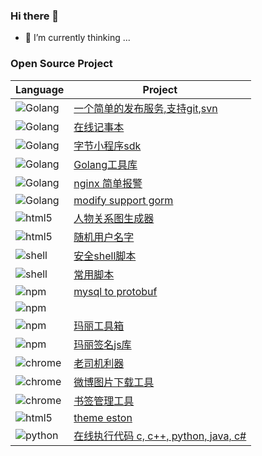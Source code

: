 ### Hi there 👋

- 🌱 I’m currently thinking ...
 
### Open Source Project

| Language | Project |
|-|-|  
| <img alt="Golang" src="https://img.shields.io/badge/-Golang-007d9c?style=flat-square&logo=go&logoColor=white" /> | [一个简单的发布服务,支持git,svn](https://github.com/cute-angelia/go-deploy-server) |
| <img alt="Golang" src="https://img.shields.io/badge/-Golang-007d9c?style=flat-square&logo=go&logoColor=white" /> | [在线记事本](https://github.com/cute-angelia/notepad-online) |
| <img alt="Golang" src="https://img.shields.io/badge/-Golang-007d9c?style=flat-square&logo=go&logoColor=white" /> | [字节小程序sdk](https://github.com/cute-angelia/bytedance-microapp) |
| <img alt="Golang" src="https://img.shields.io/badge/-Golang-007d9c?style=flat-square&logo=go&logoColor=white" /> | [Golang工具库](https://github.com/cute-angelia/go-utils) |
| <img alt="Golang" src="https://img.shields.io/badge/-Golang-007d9c?style=flat-square&logo=go&logoColor=white" /> | [nginx 简单报警](https://github.com/cute-angelia/go-nginx-alert) |
| <img alt="Golang" src="https://img.shields.io/badge/-Golang-007d9c?style=flat-square&logo=go&logoColor=white" /> | [modify support gorm](https://github.com/cute-angelia/gogo-protobuf) |  
| <img alt="html5" src="https://img.shields.io/badge/-HTML5-E34F26?style=flat-square&logo=html5&logoColor=white" />| [人物关系图生成器](https://github.com/cute-angelia/relation-chart) |
| <img alt="html5" src="https://img.shields.io/badge/-HTML5-E34F26?style=flat-square&logo=html5&logoColor=white" /> | [随机用户名字](https://github.com/cute-angelia/game-name-generate) |
| <img alt="shell" src="https://img.shields.io/badge/-Shell-43853d?style=flat-square&logo=shell&logoColor=white" /> | [安全shell脚本](https://github.com/cute-angelia/security_shell_script) |
| <img alt="shell" src="https://img.shields.io/badge/-Shell-43853d?style=flat-square&logo=shell&logoColor=white" /> | [常用脚本](https://github.com/cute-angelia/shell) |
| <img alt="npm" src="https://img.shields.io/badge/-NPM-CB3837?style=flat-square&logo=npm&logoColor=white" /> | [mysql to protobuf](https://github.com/cute-angelia/mysql-protobuf) |
| <img alt="npm" src="https://img.shields.io/badge/-NPM-CB3837?style=flat-square&logo=npm&logoColor=white" /> |
| <img alt="npm" src="https://img.shields.io/badge/-NPM-CB3837?style=flat-square&logo=npm&logoColor=white" /> | [玛丽工具箱](https://github.com/cute-angelia/mali-utils) |
| <img alt="npm" src="https://img.shields.io/badge/-NPM-CB3837?style=flat-square&logo=npm&logoColor=white" /> | [玛丽签名js库](https://github.com/cute-angelia/mali-secure) |
| <img alt="chrome" src="https://img.shields.io/badge/-Chrome-FBBC05?style=flat-square&logo=Google&logoColor=white" /> | [老司机利器](https://github.com/cute-angelia/chrome-blade) |
| <img alt="chrome" src="https://img.shields.io/badge/-Chrome-FBBC05?style=flat-square&logo=Google&logoColor=white" /> | [微博图片下载工具](https://github.com/cute-angelia/chrome-weibo-downloader) |
| <img alt="chrome" src="https://img.shields.io/badge/-Chrome-FBBC05?style=flat-square&logo=Google&logoColor=white" />| [书签管理工具](https://github.com/cute-angelia/chrome-bookmark) |
| <img alt="html5" src="https://img.shields.io/badge/-HTML5-E34F26?style=flat-square&logo=html5&logoColor=white" /> | [theme eston](https://github.com/cute-angelia/jekyll-theme-eston) |
| <img alt="python" src="https://img.shields.io/badge/-python-E34F26?style=flat-square&logo=python&logoColor=white" /> | [在线执行代码 c, c++, python, java, c#](https://github.com/cute-angelia/online-compiler-code) |
  
